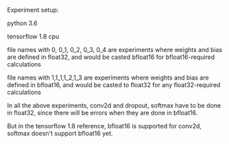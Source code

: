 Experiment setup:

python 3.6

tensorflow 1.8 cpu


file names with 0, 0_1, 0_2, 0_3, 0_4 are experiments where weights and bias are defined in float32, and would be casted bfloat16 for bfloat16-required calculations

file names with 1,1_1,1_2,1_3 are experiments where weights and bias are defined in bfloat16, and
would be casted to float32 for any float32-required calculations


In all the above experiments, conv2d and dropout, softmax have to be done in float32, since there will be errors when they are done in bfloat16.

But in the tensorflow 1.8 reference, bfloat16 is supported for conv2d, softmax doesn't support bfloat16 yet.



